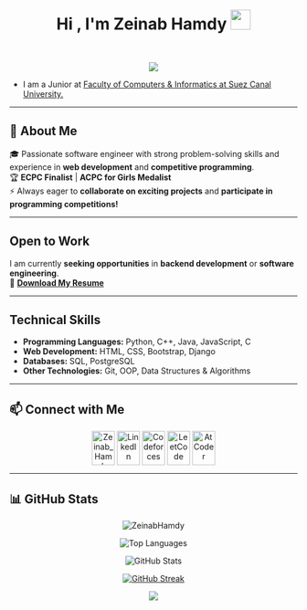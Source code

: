 <h1 align="center">Hi , I'm Zeinab Hamdy <img src="https://media.giphy.com/media/hvRJCLFzcasrR4ia7z/giphy.gif" width="35"></h1>
<br>

<p align="center">
  <a href="https://github.com/DenverCoder1/readme-typing-svg"><img src="https://readme-typing-svg.herokuapp.com?font=Time+New+Roman&color=%23C8BE25&size=25&center=true&vCenter=true&width=600&height=100&lines=Software+Engineer;Competitive+Programmer;Backend+Developer;"></a>
</p>

* I am a Junior at [Faculty of Computers & Informatics at Suez Canal University.](http://suez.edu.eg/ar/?page_id=7325&lang=en)

---

## 🚀 About Me  

🎓 Passionate software engineer with strong problem-solving skills and experience in **web development** and **competitive programming**.  
🏆 **ECPC Finalist** | **ACPC for Girls Medalist**  
⚡ Always eager to **collaborate on exciting projects** and **participate in programming competitions!**  

---

##  Open to Work  

I am currently **seeking opportunities** in **backend development** or **software engineering**.  
📌 **[Download My Resume](https://drive.google.com/file/d/1lbj9lSne8ihbLLvUpPzpjM0QfWlZj5pF/view?usp=drive_link)**  

---

##  Technical Skills  

- **Programming Languages:** Python, C++, Java, JavaScript, C  
- **Web Development:** HTML, CSS, Bootstrap, Django  
- **Databases:** SQL, PostgreSQL  
- **Other Technologies:** Git, OOP, Data Structures & Algorithms  

---

## 📫 Connect with Me  
<p align="center">
  <a href="mailto:zeinabhamdy1010@gmail.com?" target="blank"><img align="center" src="https://img.shields.io/badge/gmail-%23DD0031.svg?" alt="Zeinab_Hamdy" height="60" width="40"/></a>
  <a href="https://www.linkedin.com/in/zeinabhamdyy/" target="blank"><img align="center" src="https://raw.githubusercontent.com/rahuldkjain/github-profile-readme-generator/master/src/images/icons/Social/linked-in-alt.svg" alt="LinkedIn" height="60" width="40" /></a>
  <a href="https://codeforces.com/profile/Zeinab_Hamdy" target="blank"><img align="center" src="https://raw.githubusercontent.com/rahuldkjain/github-profile-readme-generator/master/src/images/icons/Social/codeforces.svg" alt="Codeforces" height="60" width="40" /></a>	
  <a href="https://leetcode.com/ZeinabHamdy/" target="blank"><img align="center" src="https://raw.githubusercontent.com/rahuldkjain/github-profile-readme-generator/master/src/images/icons/Social/leet-code.svg" alt="LeetCode" height="60" width="40" /></a>
  <a href="https://atcoder.jp/users/Zeinab_Hamdy"><img align="center" src="https://i.ibb.co/Q9WSjDB/logo.png" alt="AtCoder" height="60" width="40"></a>
</p>

---

## 📊 GitHub Stats  
<p align="center"> 
  <img src="https://komarev.com/ghpvc/?username=ZeinabHamdy&label=Profile%20views&color=0e75b6&style=plastic" alt="ZeinabHamdy"/> 
</p>

<p align="center">
   <img src="https://github-readme-stats.vercel.app/api/top-langs/?username=ZeinabHamdy&layout=compact&theme=radical&card_width=200px" alt="Top Languages" />
</p>

<p align="center">
  <img src="https://github-readme-stats.vercel.app/api?username=ZeinabHamdy&show_icons=true&theme=radical&card_width=250px" alt="GitHub Stats" />
</p>

<p align="center">
  <a href="https://git.io/streak-stats">
    <img src="https://github-readme-streak-stats.herokuapp.com/?user=ZeinabHamdy&theme=radical&card_width=520px" alt="GitHub Streak" />
  </a>
</p>

<p align="center">
  <a href="https://github.com/ryo-ma/github-profile-trophy">
    <img src="https://github-profile-trophy.vercel.app/?username=ZeinabHamdy&theme=radical&row=1" a
